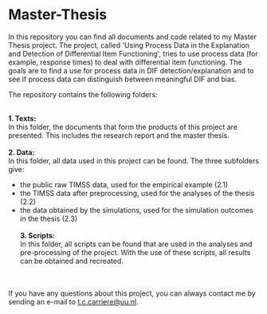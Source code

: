 # Master-Thesis

In this repository you can find all documents and code related to my Master Thesis project. 
The project, called 'Using Process Data in the Explanation and Detection of Differential Item Functioning', tries to use process data (for example, response times) to deal with differential item functioning. The goals are to find a use for process data in DIF detection/explanation and to see if process data can distinguish between meaningful DIF and bias. 

The repository contains the following folders:<br><br>

**1. Texts:**<br>
In this folder, the documents that form the products of this project are presented. This includes the research report and the master thesis.
<br><br>
**2. Data:**<br>
In this folder, all data used in this project can be found. The three subfolders give:
- the public raw TIMSS data, used for the empirical example (2.1)
- the TIMSS data after preprocessing, used for the analyses of the thesis (2.2)
- the data obtained by the simulations, used for the simulation outcomes in the thesis (2.3)
<br><br>
**3. Scripts:**<br>
In this folder, all scripts can be found that are used in the analyses and pre-processing of the project. With the use of these scripts, all results can be obtained and recreated.



<br><br>
If you have any questions about this project, you can always contact me by sending an e-mail to t.c.carriere@uu.nl.

